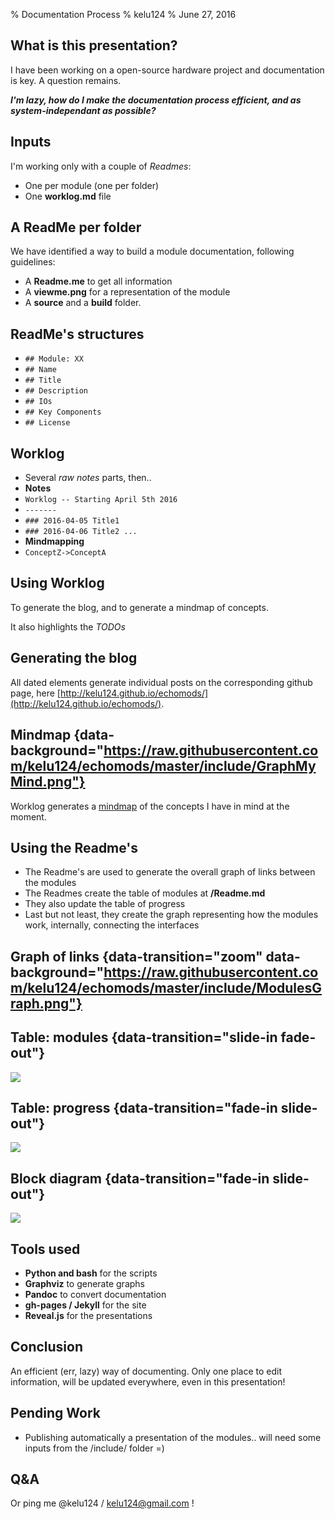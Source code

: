 % Documentation Process
% kelu124
% June 27, 2016
 

## What is this presentation?

I have been working on a open-source hardware project and documentation is key. A question remains. 

___I'm lazy, how do I make the documentation process efficient, and as system-independant as possible?___

## Inputs

I'm working only with a couple of _Readmes_:

* One per module (one per folder)
* One __worklog.md__ file


## A ReadMe per folder

We have identified a way to build a module documentation, following guidelines:

* A __Readme.me__ to get all information
* A __viewme.png__ for a representation of the module
* A __source__ and a __build__ folder.

## ReadMe's structures

* `## Module: XX`
* `## Name`
* `## Title`
* `## Description`
* `## IOs`
* `## Key Components`
* `## License`

## Worklog

* Several _raw notes_ parts, then..
* __Notes__
* `Worklog -- Starting April 5th 2016`
* `-------`
* `### 2016-04-05 Title1`
* `### 2016-04-06 Title2 ...`
* __Mindmapping__
* `ConceptZ->ConceptA`

## Using Worklog

To generate the blog, and to generate a mindmap of concepts.

It also highlights the _TODOs_

## Generating the blog

All dated elements generate individual posts on the corresponding github page, here [http://kelu124.github.io/echomods/](http://kelu124.github.io/echomods/).

## Mindmap {data-background="https://raw.githubusercontent.com/kelu124/echomods/master/include/GraphMyMind.png"}

Worklog generates a [mindmap](https://github.com/kelu124/echomods/blob/master/include/GraphMyMind.png) of the concepts I have in mind at the moment.


## Using the Readme's

* The Readme's are used to generate the overall graph of links between the modules
* The Readmes create the table of modules at __/Readme.md__
* They also update the table of progress
* Last but not least, they create the graph representing how the modules work, internally, connecting the interfaces

## Graph of links  {data-transition="zoom" data-background="https://raw.githubusercontent.com/kelu124/echomods/master/include/ModulesGraph.png"}


## Table: modules {data-transition="slide-in fade-out"}

![](https://raw.githubusercontent.com/kelu124/echomods/master/include/images/table_modules.png)

## Table: progress {data-transition="fade-in slide-out"}

![](https://raw.githubusercontent.com/kelu124/echomods/master/include/images/table_progress.png)

## Block diagram  {data-transition="fade-in slide-out"}



![](https://raw.githubusercontent.com/kelu124/echomods/master/tobo/source/blocks.png)


## Tools used

* __Python and bash__ for the scripts
* __Graphviz__ to generate graphs
* __Pandoc__ to convert documentation
* __gh-pages / Jekyll__ for the site
* __Reveal.js__ for the presentations

## Conclusion

An efficient (err, lazy) way of documenting. Only one place to edit information, will be updated everywhere, even in this presentation!

## Pending Work

* Publishing automatically a presentation of the modules.. will need some inputs from the /include/ folder =)

## Q&A

Or ping me @kelu124 / kelu124@gmail.com !
